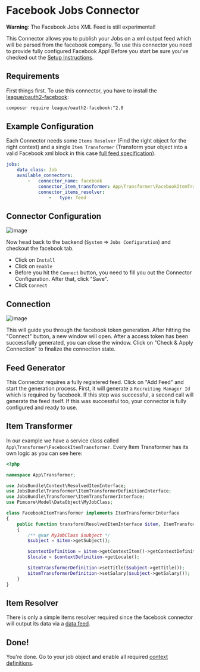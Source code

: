 # Facebook Jobs Connector

**Warning**: The Facebook Jobs XML Feed is still experimental! 

This Connector allows you to publish your Jobs on a xml output feed which will be parsed from the facebook company. 
To use this connector you need to provide fully configured Facebook App!
Before you start be sure you've checked out the [Setup Instructions](../00_Setup.md).

## Requirements
First things first. To use this connector, you have to install the [league/oauth2-facebook](https://github.com/thephpleague/oauth2-facebook):

```bash
composer require league/oauth2-facebook:^2.0
```

## Example Configuration
Each Connector needs some `Items Resolver` (Find the right object for the right context) and a single `Item Transformer`
(Transform your object into a valid Facebook xml block in this case [full feed specification](https://developers.facebook.com/docs/pages/jobs-xml/getting-started#company-info)).

```yaml
jobs:
    data_class: Job
    available_connectors:
        -   connector_name: facebook
            connector_item_transformer: App\Transformer\FacebookItemTransformer
            connector_items_resolver:
                -   type: feed
```

## Connector Configuration
![image](https://user-images.githubusercontent.com/700119/79236809-bca9c880-7e6d-11ea-8d6f-11190a758ffb.png)

Now head back to the backend (`System` => `Jobs Configuration`) and checkout the facebook tab.
- Click on `Install`
- Click on `Enable`
- Before you hit the `Connect` button, you need to fill you out the Connector Configuration. After that, click "Save".
- Click `Connect`
  
## Connection
![image](https://user-images.githubusercontent.com/700119/79236998-f37fde80-7e6d-11ea-8b94-7bc015f50be0.png)

This will guide you through the facebook token generation. After hitting the "Connect" button, a new window will open. 
After a access token has been successfully generated, you can close the window. Click on "Check & Apply Connection" to finalize the connection state.

## Feed Generator
This Connector requires a fully registered feed. Click on "Add Feed" and start the generation process. First, it will generate a `Recruiting Manager Id` which is required by facebook.
If this step was successful, a second call will generate the feed itself. If this was successful too, your connector is fully configured and ready to use.

## Item Transformer
In our example we have a service class called `App\Transformer\FacebookItemTransformer`.
Every Item Transformer has its own logic as you can see here: 

```php
<?php

namespace App\Transformer;

use JobsBundle\Context\ResolvedItemInterface;
use JobsBundle\Transformer\ItemTransformerDefinitionInterface;
use JobsBundle\Transformer\ItemTransformerInterface;
use Pimcore\Model\DataObject\MyJobClass;

class FacebookItemTransformer implements ItemTransformerInterface
{
    public function transform(ResolvedItemInterface $item, ItemTransformerDefinitionInterface $itemTransformerDefinition): void
    {
        /** @var MyJobClass $subject */
        $subject = $item->getSubject();

        $contextDefinition = $item->getContextItem()->getContextDefinition();
        $locale = $contextDefinition->getLocale();

        $itemTransformerDefinition->setTitle($subject->getTitle());
        $itemTransformerDefinition->setSalary($subject->getSalary());
    }
}
```

## Item Resolver
There is only a simple items resolver required since the facebook connector will output its data via a [data feed](../11_Feeds.md).

## Done!
You're done. Go to your job object and enable all required [context definitions](../12_ObjectContext.md).